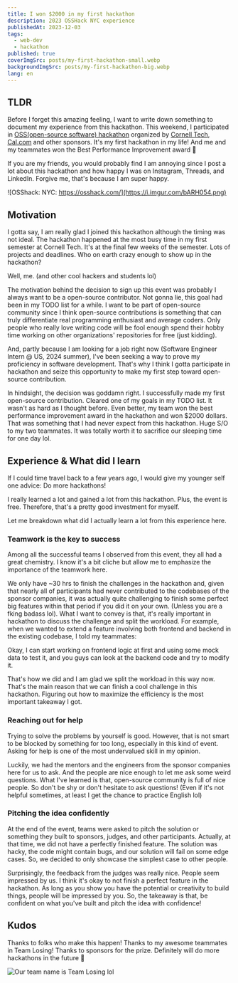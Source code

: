 ```yaml
---
title: I won $2000 in my first hackathon
description: 2023 OSSHack NYC experience
publishedAt: 2023-12-03
tags:
  - web-dev
  - hackathon
published: true
coverImgSrc: posts/my-first-hackathon-small.webp
backgroundImgSrc: posts/my-first-hackathon-big.webp
lang: en
---
```


## TLDR

Before I forget this amazing feeling, I want to write down something to document my experience from this hackathon. This weekend, I participated in [OSS(open-source software) hackathon](https://osshack.com/) organized by [Cornell Tech](https://tech.cornell.edu/), [Cal.com](https://cal.com/) and other sponsors. It's my first hackathon in my life! And me and my teammates won the Best Performance Improvement award 🎊

If you are my friends, you would probably find I am annoying since I post a lot about this hackathon and how happy I was on Instagram, Threads, and LinkedIn. Forgive me, that's because I am super happy.

![OSShack: NYC: https://osshack.com/](https://i.imgur.com/bARH054.png)

## Motivation

I gotta say, I am really glad I joined this hackathon although the timing was not ideal. The hackathon happened at the most busy time in my first semester at Cornell Tech. It's at the final few weeks of the semester. Lots of projects and deadlines. Who on earth crazy enough to show up in the hackathon?

Well, me. (and other cool hackers and students lol)

The motivation behind the decision to sign up this event was probably I always want to be a open-source contributor. Not gonna lie, this goal had been in my TODO list for a while. I want to be part of open-source community since I think open-source contributions is something that can truly differentiate real programming enthusiast and average coders. Only people who really love writing code will be fool enough spend their hobby time working on other organizations' repositories for free (just kidding).

And, partly because I am looking for a job right now (Software Engineer Intern @ US, 2024 summer), I've been seeking a way to prove my proficiency in software development. That's why I think I gotta participate in hackathon and seize this opportunity to make my first step toward open-source contribution.

In hindsight, the decision was goddamn right. I successfully made my first open-source contribution. Cleared one of my goals in my TODO list. It wasn't as hard as I thought before. Even better, my team won the best performance improvement award in the hackathon and won $2000 dollars. That was something that I had never expect from this hackathon. Huge S/O to my two teammates. It was totally worth it to sacrifice our sleeping time for one day lol.

## Experience & What did I learn

If I could time travel back to a few years ago, I would give my younger self one advice: Do more hackathons!

I really learned a lot and gained a lot from this hackathon. Plus, the event is free. Therefore, that's a pretty good investment for myself.

Let me breakdown what did I actually learn a lot from this experience here.

### Teamwork is the key to success

Among all the successful teams I observed from this event, they all had a great chemistry. I know it's a bit cliche but allow me to emphasize the importance of the teamwork here.

We only have ~30 hrs to finish the challenges in the hackathon and, given that nearly all of participants had never contributed to the codebases of the sponsor companies, it was actually quite challenging to finish some perfect big features within that period if you did it on your own. (Unless you are a fking badass lol). What I want to convey is that, it's really important in hackathon to discuss the challenge and split the workload. For example, when we wanted to extend a feature involving both frontend and backend in the existing codebase, I told my teammates:

Okay, I can start working on frontend logic at first and using some mock data to test it, and you guys can look at the backend code and try to modify it.

That's how we did and I am glad we split the workload in this way now. That's the main reason that we can finish a cool challenge in this hackathon. Figuring out how to maximize the efficiency is the most important takeaway I got.

### Reaching out for help

Trying to solve the problems by yourself is good. However, that is not smart to be blocked by something for too long, especially in this kind of event. Asking for help is one of the most undervalued skill in my opinion.

Luckily, we had the mentors and the engineers from the sponsor companies here for us to ask. And the people are nice enough to let me ask some weird questions. What I've learned is that, open-source community is full of nice people. So don't be shy or don't hesitate to ask questions! (Even if it's not helpful sometimes, at least I get the chance to practice English lol)

### Pitching the idea confidently

At the end of the event, teams were asked to pitch the solution or something they built to sponsors, judges, and other participants. Actually, at that time, we did not have a perfectly finished feature. The solution was hacky, the code might contain bugs, and our solution will fail on some edge cases. So, we decided to only showcase the simplest case to other people.

Surprisingly, the feedback from the judges was really nice. People seem impressed by us. I think it's okay to not finish a perfect feature in the hackathon. As long as you show you have the potential or creativity to build things, people will be impressed by you. So, the takeaway is that, be confident on what you've built and pitch the idea with confidence!

## Kudos

Thanks to folks who make this happen! Thanks to my awesome teammates in Team Losing! Thanks to sponsors for the prize. Definitely will do more hackathons in the future 🤑

![Our team name is Team Losing lol](https://i.imgur.com/PvVwa53.jpg)
